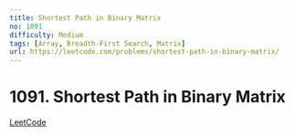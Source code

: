 ```yaml
---
title: Shortest Path in Binary Matrix
no: 1091
difficulty: Medium
tags: [Array, Breadth-First Search, Matrix]
url: https://leetcode.com/problems/shortest-path-in-binary-matrix/
---
```


# 1091. Shortest Path in Binary Matrix

[LeetCode](https://leetcode.com/problems/shortest-path-in-binary-matrix/)

